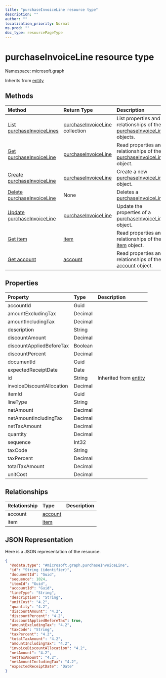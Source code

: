 ```yaml
---
title: "purchaseInvoiceLine resource type"
description: ""
author: ""
localization_priority: Normal
ms.prod: ""
doc_type: resourcePageType
---
```


# purchaseInvoiceLine resource type


Namespace: microsoft.graph




Inherits from [entity](../resources/entity.md)

## Methods
|Method|Return Type|Description|
|:---|:---|:---|
|[List purchaseInvoiceLines](../api/purchaseinvoiceline-list.md)|[purchaseInvoiceLine](../resources/purchaseinvoiceline.md) collection|List properties and relationships of the [purchaseInvoiceLine](../resources/purchaseinvoiceline.md) objects.|
|[Get purchaseInvoiceLine](../api/purchaseinvoiceline-get.md)|[purchaseInvoiceLine](../resources/purchaseinvoiceline.md)|Read properties and relationships of the [purchaseInvoiceLine](../resources/purchaseinvoiceline.md) object.|
|[Create purchaseInvoiceLine](../api/purchaseinvoiceline-create.md)|[purchaseInvoiceLine](../resources/purchaseinvoiceline.md)|Create a new [purchaseInvoiceLine](../resources/purchaseinvoiceline.md) object.|
|[Delete purchaseInvoiceLine](../api/purchaseinvoiceline-delete.md)|None|Deletes a [purchaseInvoiceLine](../resources/purchaseinvoiceline.md).|
|[Update purchaseInvoiceLine](../api/purchaseinvoiceline-update.md)|[purchaseInvoiceLine](../resources/purchaseinvoiceline.md)|Update the properties of a [purchaseInvoiceLine](../resources/purchaseinvoiceline.md) object.|
|[Get item](../api/item-get.md)|[item](../resources/item.md)|Read properties and relationships of the [item](../resources/item.md) object.|
|[Get account](../api/account-get.md)|[account](../resources/account.md)|Read properties and relationships of the [account](../resources/account.md) object.|

## Properties
|Property|Type|Description|
|:---|:---|:---|
|accountId|Guid||
|amountExcludingTax|Decimal||
|amountIncludingTax|Decimal||
|description|String||
|discountAmount|Decimal||
|discountAppliedBeforeTax|Boolean||
|discountPercent|Decimal||
|documentId|Guid||
|expectedReceiptDate|Date||
|id|String| Inherited from [entity](../resources/entity.md)|
|invoiceDiscountAllocation|Decimal||
|itemId|Guid||
|lineType|String||
|netAmount|Decimal||
|netAmountIncludingTax|Decimal||
|netTaxAmount|Decimal||
|quantity|Decimal||
|sequence|Int32||
|taxCode|String||
|taxPercent|Decimal||
|totalTaxAmount|Decimal||
|unitCost|Decimal||

## Relationships
|Relationship|Type|Description|
|:---|:---|:---|
|account|[account](../resources/account.md)||
|item|[item](../resources/item.md)||

## JSON Representation
Here is a JSON representation of the resource.
<!-- {
  "blockType": "resource",
  "keyProperty": "id",
  "@odata.type": "microsoft.graph.purchaseInvoiceLine",
  "baseType": "microsoft.graph.entity",
  "openType": false
}
-->
``` json
{
  "@odata.type": "#microsoft.graph.purchaseInvoiceLine",
  "id": "String (identifier)",
  "documentId": "Guid",
  "sequence": 1024,
  "itemId": "Guid",
  "accountId": "Guid",
  "lineType": "String",
  "description": "String",
  "unitCost": "4.2",
  "quantity": "4.2",
  "discountAmount": "4.2",
  "discountPercent": "4.2",
  "discountAppliedBeforeTax": true,
  "amountExcludingTax": "4.2",
  "taxCode": "String",
  "taxPercent": "4.2",
  "totalTaxAmount": "4.2",
  "amountIncludingTax": "4.2",
  "invoiceDiscountAllocation": "4.2",
  "netAmount": "4.2",
  "netTaxAmount": "4.2",
  "netAmountIncludingTax": "4.2",
  "expectedReceiptDate": "Date"
}
```

